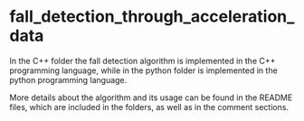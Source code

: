 # fall_detection_through_acceleration_data

In the C++ folder the fall detection algorithm is implemented in the C++ programming language, while in the python folder is implemented in the python programming language.

More details about the algorithm and its usage can be found in the README files, which are included in the folders, as well as in the comment sections.
